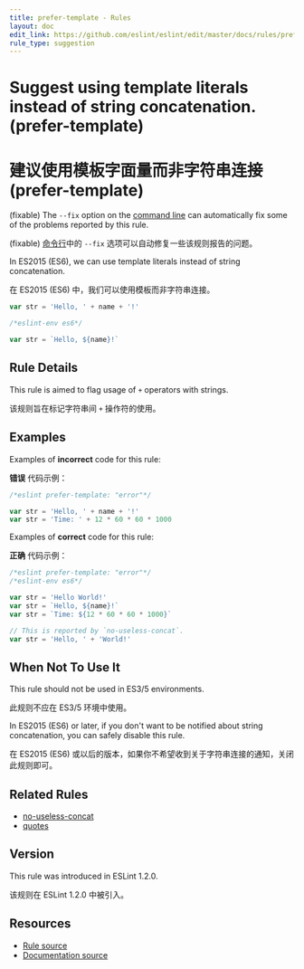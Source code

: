 ```yaml
---
title: prefer-template - Rules
layout: doc
edit_link: https://github.com/eslint/eslint/edit/master/docs/rules/prefer-template.md
rule_type: suggestion
---
```


<!-- Note: No pull requests accepted for this file. See README.md in the root directory for details. -->

# Suggest using template literals instead of string concatenation. (prefer-template)

# 建议使用模板字面量而非字符串连接 (prefer-template)

(fixable) The `--fix` option on the [command line](../user-guide/command-line-interface#fixing-problems) can automatically fix some of the problems reported by this rule.

(fixable) [命令行](../user-guide/command-line-interface#fixing-problems)中的 `--fix` 选项可以自动修复一些该规则报告的问题。

In ES2015 (ES6), we can use template literals instead of string concatenation.

在 ES2015 (ES6) 中，我们可以使用模板而非字符串连接。

```js
var str = 'Hello, ' + name + '!'
```

```js
/*eslint-env es6*/

var str = `Hello, ${name}!`
```

## Rule Details

This rule is aimed to flag usage of `+` operators with strings.

该规则旨在标记字符串间 `+` 操作符的使用。

## Examples

Examples of **incorrect** code for this rule:

**错误** 代码示例：

```js
/*eslint prefer-template: "error"*/

var str = 'Hello, ' + name + '!'
var str = 'Time: ' + 12 * 60 * 60 * 1000
```

Examples of **correct** code for this rule:

**正确** 代码示例：

```js
/*eslint prefer-template: "error"*/
/*eslint-env es6*/

var str = 'Hello World!'
var str = `Hello, ${name}!`
var str = `Time: ${12 * 60 * 60 * 1000}`

// This is reported by `no-useless-concat`.
var str = 'Hello, ' + 'World!'
```

## When Not To Use It

This rule should not be used in ES3/5 environments.

此规则不应在 ES3/5 环境中使用。

In ES2015 (ES6) or later, if you don't want to be notified about string concatenation, you can safely disable this rule.

在 ES2015 (ES6) 或以后的版本，如果你不希望收到关于字符串连接的通知，关闭此规则即可。

## Related Rules

- [no-useless-concat](https://cn.eslint.org/docs/rules/no-useless-concat)
- [quotes](https://cn.eslint.org/docs/rules/quotes)

## Version

This rule was introduced in ESLint 1.2.0.

该规则在 ESLint 1.2.0 中被引入。

## Resources

- [Rule source](https://github.com/eslint/eslint/tree/master/lib/rules/prefer-template.js)
- [Documentation source](https://github.com/eslint/eslint/tree/master/docs/rules/prefer-template.md)
